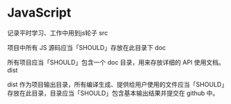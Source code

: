 # JavaScript
记录平时学习、工作中用到js轮子
src

项目中所有 JS 源码应当「SHOULD」存放在此目录下
doc

所有项目应当「SHOULD」包含一个 doc 目录，用来存放详细的 API 使用文档。
dist

dist 作为项目输出目录，所有编译生成、提供给用户使用的文件应当「SHOULD」存放在此目录，目录应当「SHOULD」包含基本输出结果并提交在 github 中。
